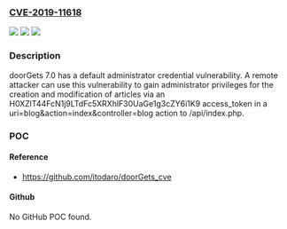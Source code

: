 ### [CVE-2019-11618](https://cve.mitre.org/cgi-bin/cvename.cgi?name=CVE-2019-11618)
![](https://img.shields.io/static/v1?label=Product&message=n%2Fa&color=blue)
![](https://img.shields.io/static/v1?label=Version&message=n%2Fa&color=blue)
![](https://img.shields.io/static/v1?label=Vulnerability&message=n%2Fa&color=brighgreen)

### Description

doorGets 7.0 has a default administrator credential vulnerability. A remote attacker can use this vulnerability to gain administrator privileges for the creation and modification of articles via an H0XZlT44FcN1j9LTdFc5XRXhlF30UaGe1g3cZY6i1K9 access_token in a uri=blog&action=index&controller=blog action to /api/index.php.

### POC

#### Reference
- https://github.com/itodaro/doorGets_cve

#### Github
No GitHub POC found.

